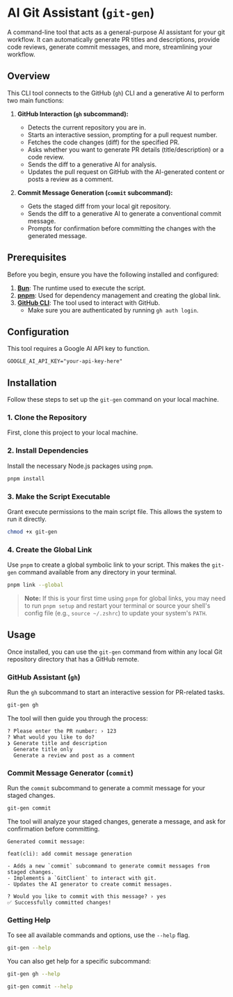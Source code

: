 # AI Git Assistant (`git-gen`)

A command-line tool that acts as a general-purpose AI assistant for your git workflow. It can automatically generate PR titles and descriptions, provide code reviews, generate commit messages, and more, streamlining your workflow.

## Overview

This CLI tool connects to the GitHub (`gh`) CLI and a generative AI to perform two main functions:

1.  **GitHub Interaction (`gh` subcommand):**
    *   Detects the current repository you are in.
    *   Starts an interactive session, prompting for a pull request number.
    *   Fetches the code changes (diff) for the specified PR.
    *   Asks whether you want to generate PR details (title/description) or a code review.
    *   Sends the diff to a generative AI for analysis.
    *   Updates the pull request on GitHub with the AI-generated content or posts a review as a comment.

2.  **Commit Message Generation (`commit` subcommand):**
    *   Gets the staged diff from your local git repository.
    *   Sends the diff to a generative AI to generate a conventional commit message.
    *   Prompts for confirmation before committing the changes with the generated message.

## Prerequisites

Before you begin, ensure you have the following installed and configured:

1.  **[Bun](https://bun.sh/)**: The runtime used to execute the script.
2.  **[pnpm](https://pnpm.io/)**: Used for dependency management and creating the global link.
3.  **[GitHub CLI](https://cli.github.com/)**: The tool used to interact with GitHub.
    - Make sure you are authenticated by running `gh auth login`.

## Configuration

This tool requires a Google AI API key to function.

```env
GOOGLE_AI_API_KEY="your-api-key-here"
```

## Installation

Follow these steps to set up the `git-gen` command on your local machine.

### 1\. Clone the Repository

First, clone this project to your local machine.

### 2\. Install Dependencies

Install the necessary Node.js packages using `pnpm`.

```bash
pnpm install
```

### 3\. Make the Script Executable

Grant execute permissions to the main script file. This allows the system to run it directly.

```bash
chmod +x git-gen
```

### 4\. Create the Global Link

Use `pnpm` to create a global symbolic link to your script. This makes the `git-gen` command available from any directory in your terminal.

```bash
pnpm link --global
```

> **Note:** If this is your first time using `pnpm` for global links, you may need to run `pnpm setup` and restart your terminal or source your shell's config file (e.g., `source ~/.zshrc`) to update your system's `PATH`.

## Usage

Once installed, you can use the `git-gen` command from within any local Git repository directory that has a GitHub remote.

### GitHub Assistant (`gh`)

Run the `gh` subcommand to start an interactive session for PR-related tasks.

```bash
git-gen gh
```

The tool will then guide you through the process:

```
? Please enter the PR number: › 123
? What would you like to do?
❯ Generate title and description
  Generate title only
  Generate a review and post as a comment
```

### Commit Message Generator (`commit`)

Run the `commit` subcommand to generate a commit message for your staged changes.

```bash
git-gen commit
```

The tool will analyze your staged changes, generate a message, and ask for confirmation before committing.

```
Generated commit message:

feat(cli): add commit message generation

- Adds a new `commit` subcommand to generate commit messages from staged changes.
- Implements a `GitClient` to interact with git.
- Updates the AI generator to create commit messages.

? Would you like to commit with this message? › yes
✅ Successfully committed changes!
```

### Getting Help

To see all available commands and options, use the `--help` flag.

```bash
git-gen --help
```

You can also get help for a specific subcommand:

```bash
git-gen gh --help
```

```bash
git-gen commit --help
```
